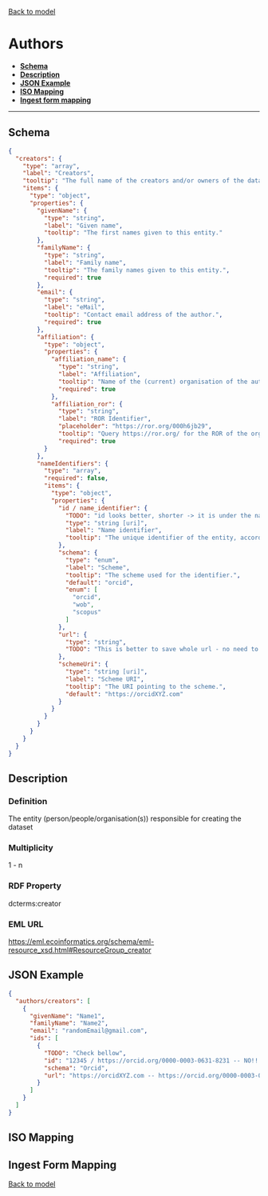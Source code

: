[Back to model](_base.md)

# Authors

- **[Schema](#schema)**
- **[Description](#description)**
- **[JSON Example](#json-example)**
- **[ISO Mapping](#iso-mapping)**
- **[Ingest form mapping](#ingest-form-mapping)**
---
## Schema
```json
{
  "creators": {
    "type": "array",
    "label": "Creators",
    "tooltip": "The full name of the creators and/or owners of the dataset. The personal name format should be: family, given (e.g.: Smith, John).",
    "items": {
      "type": "object",
      "properties": {
        "givenName": {
          "type": "string",
          "label": "Given name",
          "tooltip": "The first names given to this entity."
        },
        "familyName": {
          "type": "string",
          "label": "Family name",
          "tooltip": "The family names given to this entity.",
          "required": true
        },
        "email": {
          "type": "string",
          "label": "eMail",
          "tooltip": "Contact email address of the author.",
          "required": true
        },
        "affiliation": {
          "type": "object",
          "properties": {
            "affiliation_name": {
              "type": "string",
              "label": "Affiliation",
              "tooltip": "Name of the (current) organisation of the author.",
              "required": true
            },
            "affiliation_ror": {
              "type": "string",
              "label": "ROR Identifier",
              "placeholder": "https://ror.org/000h6jb29",
              "tooltip": "Query https://ror.org/ for the ROR of the organisation",
              "required": true
          }
        },
        "nameIdentifiers": {
          "type": "array",
          "required": false,
          "items": {
            "type": "object",
            "properties": {
              "id / name_identifier": {
                "TODO": "id looks better, shorter -> it is under the nameIdentifiers...",
                "type": "string [uri]",
                "label": "Name identifier",
                "tooltip": "The unique identifier of the entity, according to various identifier schemes."
              },
              "schema": {
                "type": "enum",
                "label": "Scheme",
                "tooltip": "The scheme used for the identifier.",
                "default": "orcid",
                "enum": [
                  "orcid",
                  "wob",
                  "scopus"
                ]
              },
              "url": {
                "type": "string",
                "TODO": "This is better to save whole url - no need to parse"
              },
              "schemeUri": {
                "type": "string [uri]",
                "label": "Scheme URI",
                "tooltip": "The URI pointing to the scheme.",
                "default": "https://orcidXYZ.com"
              }
            }
          }
        }
      }
    }
  }
}
```
## Description
### Definition
The entity (person/people/organisation(s)) responsible for creating the dataset
### Multiplicity
1 - n
### RDF Property
dcterms:creator
### EML URL
https://eml.ecoinformatics.org/schema/eml-resource_xsd.html#ResourceGroup_creator
## JSON Example
```json
{
  "authors/creators": [
    {
      "givenName": "Name1",
      "familyName": "Name2",
      "email": "randomEmail@gmail.com",
      "ids": [
        {
          "TODO": "Check bellow",
          "id": "12345 / https://orcid.org/0000-0003-0631-8231 -- NO!!!",
          "schema": "Orcid",
          "url": "https://orcidXYZ.com -- https://orcid.org/0000-0003-0631-8231 -- YES"
        }
      ]
    }
  ]
}
```
## ISO Mapping
## Ingest Form Mapping


[Back to model](_base.md)
